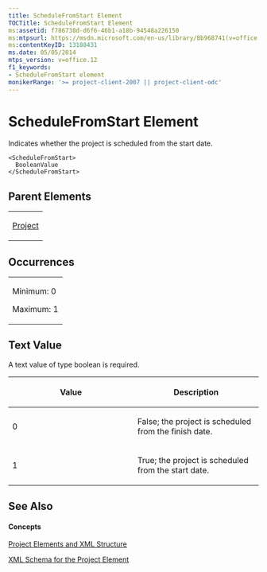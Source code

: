 ```yaml
---
title: ScheduleFromStart Element
TOCTitle: ScheduleFromStart Element
ms:assetid: f786738d-d6f6-46b1-a18b-94548a226150
ms:mtpsurl: https://msdn.microsoft.com/en-us/library/Bb968741(v=office.12)
ms:contentKeyID: 13188431
ms.date: 05/05/2014
mtps_version: v=office.12
f1_keywords:
- ScheduleFromStart element
monikerRange: '>= project-client-2007 || project-client-odc'
---
```


# ScheduleFromStart Element




Indicates whether the project is scheduled from the start date.

    <ScheduleFromStart>
      BooleanValue
    </ScheduleFromStart>

## Parent Elements

<table>
<colgroup>
<col style="width: 100%" />
</colgroup>
<tbody>
<tr class="odd">
<td><p><a href="project-element.md">Project</a></p></td>
</tr>
</tbody>
</table>

## Occurrences

<table>
<colgroup>
<col style="width: 100%" />
</colgroup>
<tbody>
<tr class="odd">
<td><p>Minimum: 0</p>
<p>Maximum: 1</p></td>
</tr>
</tbody>
</table>

## Text Value

A text value of type boolean is required.

<table>
<colgroup>
<col style="width: 50%" />
<col style="width: 50%" />
</colgroup>
<thead>
<tr class="header">
<th><p>Value</p></th>
<th><p>Description</p></th>
</tr>
</thead>
<tbody>
<tr class="odd">
<td><p>0</p></td>
<td><p>False; the project is scheduled from the finish date.</p></td>
</tr>
<tr class="even">
<td><p>1</p></td>
<td><p>True; the project is scheduled from the start date.</p></td>
</tr>
</tbody>
</table>

## See Also

#### Concepts

[Project Elements and XML Structure](project-elements-and-xml-structure.md)

[XML Schema for the Project Element](xml-schema-for-the-project-element.md)

